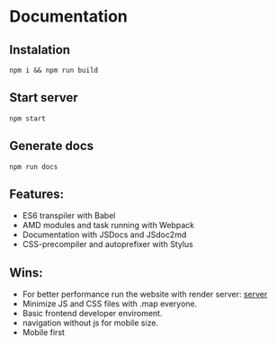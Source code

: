 # Documentation

## Instalation
 `npm i && npm run build`

## Start server
  `npm start`

## Generate docs
  `npm run docs`

## Features:
 * ES6 transpiler with Babel
 * AMD modules and task running with Webpack
 * Documentation with JSDocs and JSdoc2md
 * CSS-precompiler and autoprefixer with Stylus

## Wins:
  * For better performance run the website with render server: [server](localhost:3000/server-render/)
  * Minimize JS and CSS files with .map everyone.
  * Basic frontend developer enviroment.
  * navigation without js for mobile size.
  * Mobile first
